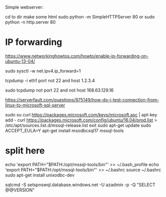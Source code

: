 Simple webserver:

cd to dir
make some html
sudo python -m SimpleHTTPServer 80
or
sudo python -n http.server 80

# IP forwarding
https://www.networkinghowtos.com/howto/enable-ip-forwarding-on-ubuntu-13-04/

sudo sysctl -w net.ipv4.ip_forward=1


tcpdump -i eth1 port not 22 and host 1.2.3.4

sudo tcpdump not port 22 and not host 168.63.129.16

https://serverfault.com/questions/975149/how-do-i-test-connection-from-linux-to-microsoft-sql-server

sudo su
curl https://packages.microsoft.com/keys/microsoft.asc | apt-key add -
curl https://packages.microsoft.com/config/ubuntu/16.04/prod.list > /etc/apt/sources.list.d/mssql-release.list
exit
sudo apt-get update
sudo ACCEPT_EULA=Y apt-get install msodbcsql17 mssql-tools
# split here
echo 'export PATH="$PATH:/opt/mssql-tools/bin"' >> ~/.bash_profile
echo 'export PATH="$PATH:/opt/mssql-tools/bin"' >> ~/.bashrc
source ~/.bashrc
sudo apt-get install unixodbc-dev

sqlcmd -S setspnswql.database.windows.net -U azadmin -p -Q "SELECT @@VERSION"



